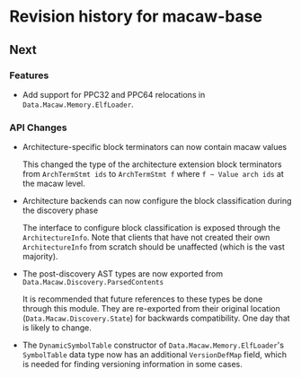 # Revision history for macaw-base

## Next

### Features

- Add support for PPC32 and PPC64 relocations in `Data.Macaw.Memory.ElfLoader`.

### API Changes

- Architecture-specific block terminators can now contain macaw values

  This changed the type of the architecture extension block terminators from `ArchTermStmt ids` to `ArchTermStmt f` where `f ~ Value arch ids` at the macaw level.

- Architecture backends can now configure the block classification during the discovery phase

  The interface to configure block classification is exposed through the `ArchitectureInfo`. Note that clients that have not created their own `ArchitectureInfo` from scratch should be unaffected (which is the vast majority).

- The post-discovery AST types are now exported from `Data.Macaw.Discovery.ParsedContents`

  It is recommended that future references to these types be done through this module. They are re-exported from their original location (`Data.Macaw.Discovery.State`) for backwards compatibility. One day that is likely to change.

- The `DynamicSymbolTable` constructor of `Data.Macaw.Memory.ElfLoader`'s
  `SymbolTable` data type now has an additional `VersionDefMap` field, which is
  needed for finding versioning information in some cases.
